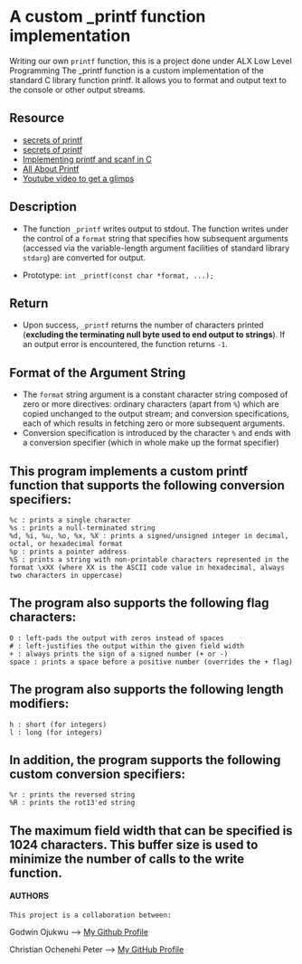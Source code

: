 # A custom _printf function implementation

Writing our own `printf` function, this is a project done under ALX Low Level Programming
The _printf function is a custom implementation of the standard C library 
function printf. It allows you to format and output text to the console or 
other output streams.

## Resource
- [secrets of printf](https://www.academia.edu/10297206/Secrets_of_printf_)
- [secrets of printf](https://www.cypress.com/file/54761/download)
- [Implementing printf and scanf in C](https://iq.opengenus.org/how-printf-and-scanf-function-works-in-c-internally/)
- [All About Printf](https://akshatshibu.wordpress.com/2015/07/22/all-about-printf/)
- [Youtube video to get a glimps](https://www.youtube.com/watch?si=nKHZWDlEGsBWBwNX&v=ASyB26Onryw&feature=youtu.be)


## Description

- The function `_printf` writes output to stdout. The function writes under the control of a `format` string that specifies how subsequent arguments (accessed via the variable-length argument facilities of standard library `stdarg`) are converted for output.

- Prototype: `int _printf(const char *format, ...);`

## Return

- Upon success, `_printf` returns the number of characters printed (**excluding the terminating null byte used to end output to strings**). If an output error is encountered, the function returns `-1`.

## Format of the Argument String

- The `format` string argument is a constant character string composed of zero or more directives: ordinary characters (apart from `%`) which are copied unchanged to the output stream; and conversion specifications, each of which results in fetching zero or more subsequent arguments.
- Conversion specification is introduced by the character `%` and ends with a conversion specifier (which in whole make up the format specifier)


## This program implements a custom printf function that supports the following conversion specifiers:

    %c : prints a single character
    %s : prints a null-terminated string
    %d, %i, %u, %o, %x, %X : prints a signed/unsigned integer in decimal, octal, or hexadecimal format
    %p : prints a pointer address
    %S : prints a string with non-printable characters represented in the format \xXX (where XX is the ASCII code value in hexadecimal, always two characters in uppercase)

## The program also supports the following flag characters:

    0 : left-pads the output with zeros instead of spaces
    # : left-justifies the output within the given field width
    + : always prints the sign of a signed number (+ or -)
    space : prints a space before a positive number (overrides the + flag)

## The program also supports the following length modifiers:

    h : short (for integers)
    l : long (for integers)

## In addition, the program supports the following custom conversion specifiers:

    %r : prints the reversed string
    %R : prints the rot13'ed string

## The maximum field width that can be specified is 1024 characters. This buffer size is used to minimize the number of calls to the write function.
    
#### AUTHORS
    This project is a collaboration between:
Godwin Ojukwu --> [My Github Profile](https://github.com/Emeriego)

Christian Ochenehi Peter --> [My GitHub Profile](https://github.com/chrixsaint)
    

